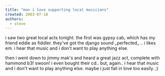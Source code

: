 ```yaml
---
title: "man i love supporting local musicians"
created: 2003-07-18
authors: 
  - steve
---
```


i saw two great local acts tonight. the first was gypsy cab, which has my friend eddie as fiddler. they've got the django sound \_perfected\_ .. i likes em. i hear that music and i don't want to play anything else.  
  
then i went down to jimmy mak's and heard a great jazz act, complete with hammond b3! swoon! i even bought their cd.. but, again.. i hear that music and i don't want to play anything else. maybe i just fall in love too easily. ;)
